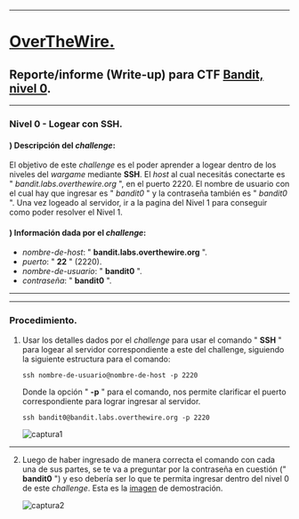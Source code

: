 
- - -

# [OverTheWire.](https://overthewire.org/wargames/)

## Reporte/informe (Write-up) para CTF [Bandit, nivel 0](https://overthewire.org/wargames/bandit/bandit0.html).

- - - 

### Nivel 0 - Logear con SSH.

#### ) Descripción del _challenge_: 

El objetivo de este _challenge_ es el poder aprender a logear dentro de los niveles del _wargame_ mediante **SSH**.
El _host_ al cual necesitás conectarte es " _bandit.labs.overthewire.org_ ", en el puerto 2220. El nombre de usuario 
con el cual hay que ingresar es " _bandit0_ " y la contraseña también es " _bandit0_ ". Una vez logeado al servidor, ir
a la pagina del Nivel 1 para conseguir como poder resolver el Nivel 1.


#### ) Información dada por el _challenge_:

- _nombre-de-host_: " **bandit.labs.overthewire.org** ".
- _puerto_: " **22** " (2220).
- _nombre-de-usuario_: " **bandit0** ".
- _contraseña_: " **bandit0** ".

- - -

- - -

### Procedimiento.


1. Usar los detalles dados por el _challenge_ para usar el comando " **SSH** " para logear al servidor correspondiente a este
   del challenge, siguiendo la siguiente estructura para el comando:

   ``` ssh nombre-de-usuario@nombre-de-host -p 2220 ```

   Donde la opción " **-p** " para el comando, nos permite clarificar el puerto correspondiente para lograr ingresar al servidor.

   ``` ssh bandit0@bandit.labs.overthewire.org -p 2220 ```


   ![captura1](https://github.com/frandausmeier/CTF_Write-Ups/assets/71414554/0ccbdd21-38c6-435a-b2e0-25b007c6d231)

- - -

2. Luego de haber ingresado de manera correcta el comando con cada una de sus partes, se te va a preguntar por la contraseña en cuestión
   (" **bandit0** ") y eso debería ser lo que te permita ingresar dentro del nivel 0 de este _challenge_. Esta es la [imagen]([captura2](https://user-images.githubusercontent.com/71414554/244973930-6f71eb9c-135d-49c2-adca-250e8517409f.png)) de
   demostración.

   ![captura2](https://github.com/frandausmeier/CTF_Write-Ups/assets/71414554/6f71eb9c-135d-49c2-adca-250e8517409f)


